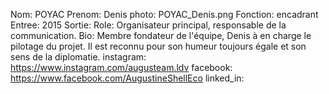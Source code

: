 Nom: POYAC
Prenom: Denis
photo: POYAC_Denis.png
Fonction: encadrant
Entree: 2015
Sortie:
Role: Organisateur principal, responsable de la communication.
Bio: Membre fondateur de l'équipe, Denis à en charge le pilotage du projet. Il est reconnu pour son humeur toujours égale et son sens de la diplomatie.
instagram: https://www.instagram.com/augusteam.ldv
facebook: https://www.facebook.com/AugustineShellEco
linked_in: